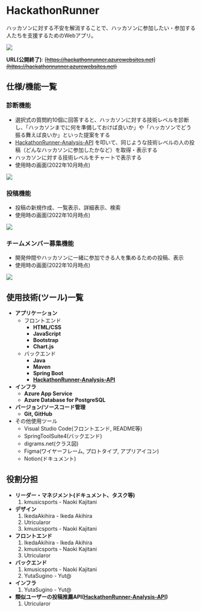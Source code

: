 # HackathonRunner
ハッカソンに対する不安を解消することで、ハッカソンに参加したい・参加する人たちを支援するためのWebアプリ。

<img src="https://user-images.githubusercontent.com/79685987/197310366-d45ea75e-e970-441c-88f5-f57601a65ef6.jpg">

**URL(公開終了)**: ~~[https://hackathonrunner.azurewebsites.net](https://hackathonrunner.azurewebsites.net)~~

## 仕様/機能一覧

### 診断機能
- 選択式の質問約10個に回答すると、ハッカソンに対する技術レベルを診断し、「ハッカソンまでに何を準備しておけば良いか」や「ハッカソンでどう振る舞えば良いか」といった提案をする
- [HackathonRunner-Analysis-API](https://github.com/Javaler/HackathonRunner-Analysis-API) を叩いて、同じような技術レベルの人の投稿（どんなハッカソンに参加したかなど）を取得・表示する
- ハッカソンに対する技術レベルをチャートで表示する
- 使用時の画面(2022年10月時点)
<img src="https://user-images.githubusercontent.com/79685987/197223472-e6814061-015a-48e1-a347-02e690979ba6.mp4">

### 投稿機能
- 投稿の新規作成、一覧表示、詳細表示、検索
- 使用時の画面(2022年10月時点)
<img src="https://user-images.githubusercontent.com/79685987/197227396-ac8907ca-91b9-480f-9b52-e4ebb2113861.mp4">

### チームメンバー募集機能
- 開発仲間やハッカソンに一緒に参加できる人を集めるための投稿、表示
- 使用時の画面(2022年10月時点)
<img src="https://user-images.githubusercontent.com/79685987/197318073-827d3bae-7763-48c1-9e3f-ac4df6ddc05c.mp4">

## 使用技術(ツール)一覧

- **アプリケーション**
  - フロントエンド
    - **HTML/CSS**
    - **JavaScript**
    - **Bootstrap**
    - **Chart.js**
  - バックエンド
    - **Java**
    - **Maven**
    - **Spring Boot**
    - **[HackathonRunner-Analysis-API](https://github.com/Javaler/HackathonRunner-Analysis-API)**
- **インフラ**
  - **Azure App Service**
  - **Azure Database for PostgreSQL**
- **バージョン/ソースコード管理**
  - **Git, GitHub**
- その他使用ツール
  - Visual Studio Code(フロントエンド, README等)
  - SpringToolSuite4(バックエンド)
  - digrams.net(クラス図)
  - Figma(ワイヤーフレーム, プロトタイプ, アプリアイコン)
  - Notion(ドキュメント)

## 役割分担
- **リーダー・マネジメント(ドキュメント、タスク等)**
  1. kmusicsports - Naoki Kajitani
- **デザイン**
  1. IkedaAkihira - Ikeda Akihira
  2. Utricularor
  3. kmusicsports - Naoki Kajitani
- **フロントエンド**
  1. IkedaAkihira - Ikeda Akihira
  2. kmusicsports - Naoki Kajitani
  3. Utricularor
- **バックエンド**
  1. kmusicsports - Naoki Kajitani
  2. YutaSugino - Yut@
- **インフラ**
  1. YutaSugino - Yut@
- **類似ユーザーの投稿推薦API([HackathonRunner-Analysis-API](https://github.com/Javaler/HackathonRunner-Analysis-API))**
  1. Utricularor

